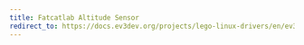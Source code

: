 ```yaml
---
title: Fatcatlab Altitude Sensor
redirect_to: https://docs.ev3dev.org/projects/lego-linux-drivers/en/ev3dev-jessie/sensor_data.html#fcl-altitude
---
```


